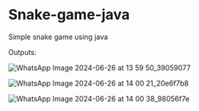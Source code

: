 # Snake-game-java
Simple snake game using java

Outputs:

![WhatsApp Image 2024-06-26 at 13 59 50_39059077](https://github.com/Arya8569/Snake-game-java/assets/106615073/f85bea8f-1758-47af-bd4f-b1f910864651)

![WhatsApp Image 2024-06-26 at 14 00 21_20e6f7b8](https://github.com/Arya8569/Snake-game-java/assets/106615073/5536bb35-d0b3-475b-9701-75a85b192a5a)

![WhatsApp Image 2024-06-26 at 14 00 38_98056f7e](https://github.com/Arya8569/Snake-game-java/assets/106615073/e0e2a4c3-7ff9-48db-a46e-8cd49edbd18d)
